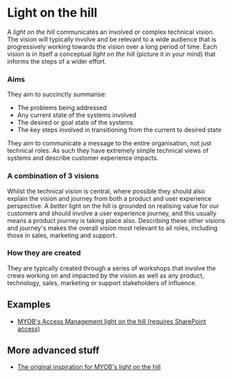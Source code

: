 # Light on the hill

A *light on the hill* communicates an involved or complex technical vision.  The vision will typically involve and be relevant to a wide audience that is progressively working towards the vision over a long period of time.
Each vision is in itself a conceptual *light on the hill* (picture it in your mind) that informs the steps of a wider effort.

### Aims
They aim to succinctly summarise:
- The problems being addressed
- Any current state of the systems involved
- The desired or goal state of the systems
- The key steps involved in transitioning from the current to desired state

They aim to communicate a message to the entire organisation, not just technical roles.  As such they have extremely simple technical views of systems and describe customer experience impacts.

### A combination of 3 visions
Whilst the technical vision is central, where possible they should also explain the vision and journey from both a product and user experience perspective.
A *better* light on the hill is grounded on realising value for our customers and should involve a user experience journey, and this usually means a product journey is taking place also.
Describing these other visions and journey's makes the overall vision most relevant to all roles, including those in sales, marketing and support.

### How they are created
They are typically created through a series of workshops that involve the crews working on and impacted by the vision as well as any product, technology, sales, marketing or support stakeholders of influence.

## Examples
- [MYOB's Access Management light on the hill (requires SharePoint access)](https://myobo365.sharepoint.com/sites/TechnicalLeadershipCoP/Shared%20Documents/Forms/AllItems.aspx?id=%2Fsites%2FTechnicalLeadershipCoP%2FShared%20Documents%2FLights%20On%20The%20Hill%2FAccess%20Management%20Light%20On%20The%20Hill%2Epptx&parent=%2Fsites%2FTechnicalLeadershipCoP%2FShared%20Documents%2FLights%20On%20The%20Hill)

## More advanced stuff
- [The original inspiration for MYOB's light on the hill](https://www.youtube.com/watch?v=PRJhYudJWzs&index=25&list=PLSNlEg26NNpy1RjhlISNMRNO1gypYaXHo)
